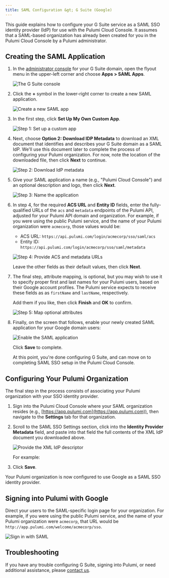 ```yaml
---
title: SAML Configuration &gt; G Suite (Google)
---
```


This guide explains how to configure your G Suite service as a SAML SSO identity provider
(IdP) for use with the Pulumi Cloud Console. It assumes that a SAML-based organization has already
been created for you in the Pulumi Cloud Console by a Pulumi administrator.

## Creating the SAML Application

1. In the [administrator console](https://admin.google.com/) for your G Suite domain, open the flyout menu
in the upper-left corner and choose **Apps &gt; SAML Apps**.

    ![The G Suite console](../../images/reference/service/saml-gsuite/gsuite-console.png)

1. Click the **+** symbol in the lower-right corner to create a new SAML application.

    ![Create a new SAML app](../../images/reference/service/saml-gsuite/gsuite-apps-empty.png)

1. In the first step, click **Set Up My Own Custom App**.

    ![Step 1: Set up a custom app](../../images/reference/service/saml-gsuite/gsuite-dialog-step-1.png)

1. Next, choose **Option 2: Download IDP Metadata** to download an XML document that identifies
and describes your G Suite domain as a SAML IdP. We'll use this document later
to complete the process of configuring your Pulumi organization. For now, note the location of
the downloaded file, then click **Next** to continue.

    ![Step 2: Download IdP metadata](../../images/reference/service/saml-gsuite/gsuite-dialog-step-2.png)

1. Give your SAML application a name (e.g., "Pulumi Cloud Console") and an optional description
and logo, then click **Next**.

    ![Step 3: Name the application](../../images/reference/service/saml-gsuite/gsuite-dialog-step-3.png)

1. In step 4, for the required **ACS URL** and **Entity ID** fields, enter the fully-qualified
URLs of the `acs` and `metadata` endpoints of the Pulumi API, adjusted for your Pulumi API domain
and organization. For example, if you were using the public Pulumi service, and the name of your
Pulumi organization were `acmecorp`, those values would be:

    * ACS URL: `https://api.pulumi.com/login/acmecorp/sso/saml/acs`
    * Entity ID: `https://api.pulumi.com/login/acmecorp/sso/saml/metadata`

    ![Step 4: Provide ACS and metadata URLs](../../images/reference/service/saml-gsuite/gsuite-dialog-step-4.png)

   Leave the other fields as their default values, then click **Next**.

1. The final step, attribute mapping, is optional, but you may wish to use it to specify proper
first and last names for your Pulumi users, based on their Google account profiles. The Pulumi service
expects to receive these fields as as `firstName` and `lastName`, respectively.

    Add them if you like, then click **Finish** and **OK** to confirm.

    ![Step 5: Map optional attributes](../../images/reference/service/saml-gsuite/gsuite-dialog-step-5.png)

1. Finally, on the screen that follows, enable your newly created SAML application for your Google
domain users:

    ![Enable the SAML application](../../images/reference/service/saml-gsuite/gsuite-app-enable.png)

   Click **Save** to complete.

   At this point, you're done configuring G Suite, and can move on to completing SAML SSO setup in
   the Pulumi Cloud Console.

## Configuring Your Pulumi Organization

The final step in the process consists of associating your Pulumi organization with your SSO identity
provider.

1. Sign into the Pulumi Cloud Console where your SAML organization resides (e.g.,
[https://app.pulumi.com](https://app.pulumi.com)), then navigate to the **Settings** tab for that
organization.

1. Scroll to the SAML SSO Settings section, click into the **Identity Provider Metadata** field, and
paste into that field the full contents of the XML IdP document you downloaded above.

    ![Provide the XML IdP descriptor](../../images/reference/service/saml-gsuite/console-sso-1.png)

    For example:

1. Click **Save**.

Your Pulumi organization is now configured to use Google as a SAML SSO identity provider.

## Signing into Pulumi with Google

Direct your users to the SAML-specific login page for your organization. For example, if you were using
the public Pulumi service, and the name of your Pulumi organization were `acmecorp`, that URL would be
`http://app.pulumi.com/welcome/acmecorp/sso`.

![Sign in with SAML](../../images/reference/service/saml-gsuite/console-sso-signin.png)

## Troubleshooting

If you have any trouble configuring G Suite, signing into Pulumi, or need additional assistance, please
[contact us](https://www.pulumi.com/about/#contact-us).
